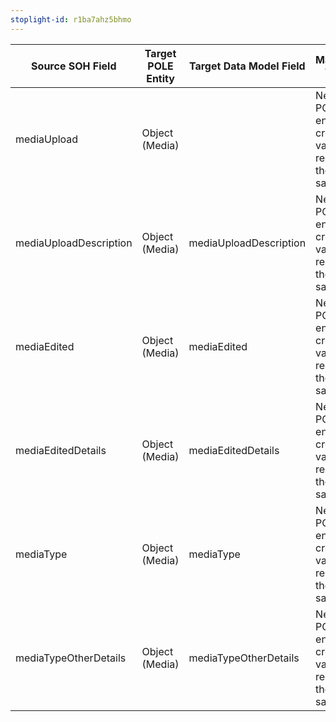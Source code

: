 ```yaml
---
stoplight-id: r1ba7ahz5bhmo
---
```


Source SOH Field        |  Target POLE Entity  |  Target Data Model Field  |  Mapping Type
------------------------|----------------------|---------------------------|-------------------------------------------------
mediaUpload             |  Object (Media)      |                           |  New POLE entity created, value remains the same
mediaUploadDescription  |  Object (Media)      |  mediaUploadDescription   |  New POLE entity created, value remains the same
mediaEdited             |  Object (Media)      |  mediaEdited              |  New POLE entity created, value remains the same
mediaEditedDetails      |  Object (Media)      |  mediaEditedDetails       |  New POLE entity created, value remains the same
mediaType               |  Object (Media)      |  mediaType                |  New POLE entity created, value remains the same
mediaTypeOtherDetails   |  Object (Media)      |  mediaTypeOtherDetails    |  New POLE entity created, value remains the same